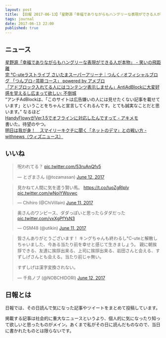 ```yaml
---
layout: post
title: 【日報 2017-06-13】「星野源「幸福でありながらもハングリーな表現ができる人が本物」」他
tags: journal
date: 2017-06-13 22:00
published: true
---
```



## ニュース

<div class="news"><a href="http://notei.hatenablog.com/entry/2017/06/12/221946" target="_blank">星野源「幸福でありながらもハングリーな表現ができる人が本物」 - 笑いの飛距離</a>
<div class="newscomme"></div>
</div>

<div class="news"><a href="https://ameblo.jp/tsunku-blog/entry-12283191158.html" target="_blank">完 °C-uteラストライブ さいたまスーパーアリーナ｜つんく♂オフィシャルブログ 「つんブロ♂芸能コース」 powered by アメブロ</a>
<div class="newscomme"></div>
</div>

<div class="news"><a href="http://mubou.seesaa.net/article/450787007.html" target="_blank">「アドブロック入れてる人にはコンテンツ表示しません」AntiAdBlockに大変好感を覚えるし広まって欲しい: 不倒城</a>
<div class="newscomme">“アンチAdBlockは、「このサイトは広告嫌いの人には見せたくない記事を載せています」ということをちゃんと宣言してくれるんです。とても誠実なことだと思います。” なるほど
</div>
</div>

<div class="news"><a href="https://akio6o6.github.io/blog/2017/06/13/170000" target="_blank">HandyFlowyがVer.1.5でオフラインに対応したんですって - アキメモ</a>
<div class="newscomme">書いた。待望のやつ。
</div>
</div>

<div class="news"><a href="http://withnews.jp/article/f0170613002qq000000000000000W03610701qq000015255A" target="_blank">明日は我が身！　スマイリーキクチに聞く「ネットのデマ」との戦い方 - withnews（ウィズニュース）</a>
<div class="newscomme"></div>
</div>


## いいね

 <blockquote class="twitter-tweet"><p lang="ja" dir="ltr">呪われてる？ <a href="https://t.co/53ruAnQfv5">pic.twitter.com/53ruAnQfv5</a></p>&mdash; とざまさん (@tozamasan) <a href="https://twitter.com/tozamasan/status/874274970846633984">June 12, 2017</a></blockquote>
<script async src="//platform.twitter.com/widgets.js" charset="utf-8"></script> 
 
 
<blockquote class="twitter-tweet"><p lang="ja" dir="ltr">見かねて人間に気を遣う賢い馬。 <a href="https://t.co/luoZgRlply">https://t.co/luoZgRlply</a> <a href="https://t.co/wNojYWsvwc">pic.twitter.com/wNojYWsvwc</a></p>&mdash; Chihiro (@ChiVillain) <a href="https://twitter.com/ChiVillain/status/873873384035147777">June 11, 2017</a></blockquote>
<script async src="//platform.twitter.com/widgets.js" charset="utf-8"></script> 
 
 
<blockquote class="twitter-tweet"><p lang="ja" dir="ltr">奥さんのワンピース、ダダっぽいと思ったらダダだった <a href="https://t.co/vxXgPfYsN3">pic.twitter.com/vxXgPfYsN3</a></p>&mdash; OSM48 (@utikin) <a href="https://twitter.com/utikin/status/874033752892100608">June 11, 2017</a></blockquote>
<script async src="//platform.twitter.com/widgets.js" charset="utf-8"></script> 
 
 
<blockquote class="twitter-tweet"><p lang="ja" dir="ltr">皆さんありがとうございます！ 
キングちゃんも終わるし°C-uteと解散しちゃいました、今ある当たり前を幸せと感じて生きましょう。 
親に朝挨拶できる、友達に挨拶出来る、上司に挨拶出来る、岩田さんと会える、すずしげさんとも会える。当たり前じゃ無い。 
 
すずしげは漢字変換されない。</p>&mdash; 千鳥ノブ (@NOBCHIDORI) <a href="https://twitter.com/NOBCHIDORI/status/874298286538072064">June 12, 2017</a></blockquote>
<script async src="//platform.twitter.com/widgets.js" charset="utf-8"></script> 
 

## 日報とは

日報では、その日読んで気になった記事やツイートをまとめて投稿しています。

掲載する記事は社会的に重大なニュースというより、個人的に気になったり知って欲しいと思ったものがメイン。あくまで私がその日に読んだものなので、当日に書かれたものとは限らないです。